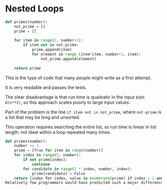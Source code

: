 # Nested Loops

```python
def primes(number):
    not_prime = []
    prime = []
    
    for item in range(2, number+1):
        if item not in not_prime:
            prime.append(item) 
            for element in range (item*item, number+1, item):
                not_prime.append(element)
    
    return prime
```

This is the type of code that many people might write as a first attempt.

It is very readable and passes the tests.

The clear disadvantage is that run time is quadratic in the input size: `O(n**2)`, so this approach scales poorly to large input values.

Part of the problem is the line `if item not in not_prime`, where `not-prime` is a list that may be long and unsorted.

This operation requires searching the entire list, so run time is linear in list length: not ideal within a loop repeated many times.

```python
def primes(number):
    number += 1
    prime = [True for item in range(number)]
    for index in range(2, number):
        if not prime[index]:
            continue
        for candidate in range(2 * index, number, index):
            prime[candidate] = False
    return [index for index, value in enumerate(prime) if index > 1 and value]
Relatively few programmers would have predicted such a major difference just by looking at the code, so if performance matters we should always test, not guess.
